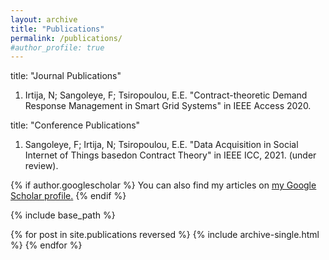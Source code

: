 ```yaml
---
layout: archive
title: "Publications"
permalink: /publications/
#author_profile: true
---
```

title: "Journal Publications"
1. Irtija, N; Sangoleye, F; Tsiropoulou, E.E. "Contract-theoretic Demand Response Management in Smart Grid Systems" in IEEE Access 2020.

title: "Conference Publications"
1. Sangoleye, F; Irtija, N; Tsiropoulou, E.E. "Data Acquisition in Social Internet of Things basedon Contract Theory" in IEEE ICC, 2021. (under review).




{% if author.googlescholar %}
  You can also find my articles on <u><a href="{{author.googlescholar}}">my Google Scholar profile</a>.</u>
{% endif %}

{% include base_path %}

{% for post in site.publications reversed %}
  {% include archive-single.html %}
{% endfor %}
